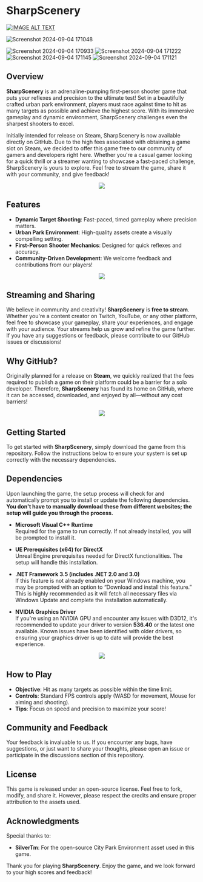# SharpScenery

[![IMAGE ALT TEXT](https://github.com/user-attachments/assets/ea7fee82-6f83-456d-a1f3-1428fff3ec93)](https://www.youtube.com/watch?v=Sus6JvFmty8)


![Screenshot 2024-09-04 171048](https://github.com/user-attachments/assets/732971f6-db77-425a-8b8d-5ea5f0ae343e)

![Screenshot 2024-09-04 170933](https://github.com/user-attachments/assets/8455c89c-d84c-48d8-a22c-084d3f95a90a)
![Screenshot 2024-09-04 171222](https://github.com/user-attachments/assets/c0fd9061-455e-4040-b25a-a2d3b81773bf)
![Screenshot 2024-09-04 171145](https://github.com/user-attachments/assets/e7957f58-8933-45a6-a82b-4d9a0992a34a)
![Screenshot 2024-09-04 171121](https://github.com/user-attachments/assets/e1809d7f-604a-43ad-a549-7a99befba5f5)

## Overview

**SharpScenery** is an adrenaline-pumping first-person shooter game that puts your reflexes and precision to the ultimate test! Set in a beautifully crafted urban park environment, players must race against time to hit as many targets as possible and achieve the highest score. With its immersive gameplay and dynamic environment, SharpScenery challenges even the sharpest shooters to excel.

Initially intended for release on Steam, SharpScenery is now available directly on GitHub. Due to the high fees associated with obtaining a game slot on Steam, we decided to offer this game free to our community of gamers and developers right here. Whether you're a casual gamer looking for a quick thrill or a streamer wanting to showcase a fast-paced challenge, SharpScenery is yours to explore. Feel free to stream the game, share it with your community, and give feedback!

<div align="center">
<img src="https://github.com/user-attachments/assets/51868f92-ea04-42ec-989c-70e95fbeef6e">
</div>

## Features

- **Dynamic Target Shooting**: Fast-paced, timed gameplay where precision matters.
- **Urban Park Environment**: High-quality assets create a visually compelling setting.
- **First-Person Shooter Mechanics**: Designed for quick reflexes and accuracy.
- **Community-Driven Development**: We welcome feedback and contributions from our players!

<div align="center">
<img src="https://github.com/user-attachments/assets/51868f92-ea04-42ec-989c-70e95fbeef6e">
</div>

## Streaming and Sharing

We believe in community and creativity! **SharpScenery** is **free to stream**. Whether you're a content creator on Twitch, YouTube, or any other platform, feel free to showcase your gameplay, share your experiences, and engage with your audience. Your streams help us grow and refine the game further. If you have any suggestions or feedback, please contribute to our GitHub issues or discussions!

## Why GitHub?

Originally planned for a release on **Steam**, we quickly realized that the fees required to publish a game on their platform could be a barrier for a solo developer. Therefore, **SharpScenery** has found its home on GitHub, where it can be accessed, downloaded, and enjoyed by all—without any cost barriers!

<div align="center">
<img src="https://github.com/user-attachments/assets/51868f92-ea04-42ec-989c-70e95fbeef6e">
</div>

## Getting Started

To get started with **SharpScenery**, simply download the game from this repository. Follow the instructions below to ensure your system is set up correctly with the necessary dependencies.

## Dependencies

Upon launching the game, the setup process will check for and automatically prompt you to install or update the following dependencies. **You don't have to manually download these from different websites; the setup will guide you through the process.**

- **Microsoft Visual C++ Runtime**  
  Required for the game to run correctly. If not already installed, you will be prompted to install it.

- **UE Prerequisites (x64) for DirectX**  
  Unreal Engine prerequisites needed for DirectX functionalities. The setup will handle this installation.

- **.NET Framework 3.5 (includes .NET 2.0 and 3.0)**  
  If this feature is not already enabled on your Windows machine, you may be prompted with an option to “Download and install this feature.” This is highly recommended as it will fetch all necessary files via Windows Update and complete the installation automatically.

- **NVIDIA Graphics Driver**  
  If you're using an NVIDIA GPU and encounter any issues with D3D12, it's recommended to update your driver to version **536.40** or the latest one available. Known issues have been identified with older drivers, so ensuring your graphics driver is up to date will provide the best experience.

<div align="center">
<img src="https://github.com/user-attachments/assets/51868f92-ea04-42ec-989c-70e95fbeef6e">
</div>

## How to Play

- **Objective**: Hit as many targets as possible within the time limit.
- **Controls**: Standard FPS controls apply (WASD for movement, Mouse for aiming and shooting).
- **Tips**: Focus on speed and precision to maximize your score!

## Community and Feedback

Your feedback is invaluable to us. If you encounter any bugs, have suggestions, or just want to share your thoughts, please open an issue or participate in the discussions section of this repository.

## License

This game is released under an open-source license. Feel free to fork, modify, and share it. However, please respect the credits and ensure proper attribution to the assets used.

## Acknowledgments

Special thanks to:
- **SilverTm**: For the open-source City Park Environment asset used in this game.

Thank you for playing **SharpScenery**. Enjoy the game, and we look forward to your high scores and feedback!
